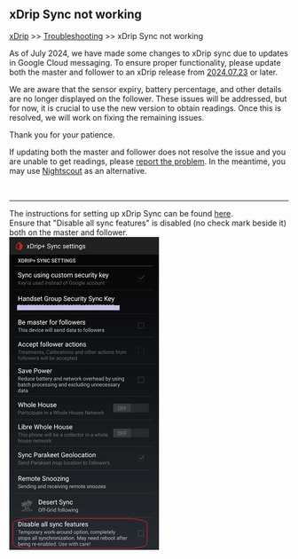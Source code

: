 ## xDrip Sync not working
[xDrip](../README.md) >> [Troubleshooting](./Troubleshooting_page.md) >> xDrip Sync not working  
  
As of July 2024, we have made some changes to xDrip sync due to updates in Google Cloud messaging. To ensure proper functionality, please update both the master and follower to an xDrip release from [2024.07.23](https://github.com/NightscoutFoundation/xDrip/releases/tag/2024.07.23) or later.  
  
We are aware that the sensor expiry, battery percentage, and other details are no longer displayed on the follower. These issues will be addressed, but for now, it is crucial to use the new version to obtain readings. Once this is resolved, we will work on fixing the remaining issues.  
  
Thank you for your patience.  
  
If updating both the master and follower does not resolve the issue and you are unable to get readings, please [report the problem](./Contact.md). In the meantime, you may use [Nightscout](./Nightscout_page.md) as an alternative.
  
<br>  
  
---  
  
The instructions for setting up xDrip Sync can be found [here](./xDripSync.md).  
Ensure that "Disable all sync features" is disabled (no check mark beside it) both on the master and follower.  
![](./images/DisableAllSyncFeatures.png)  
  
